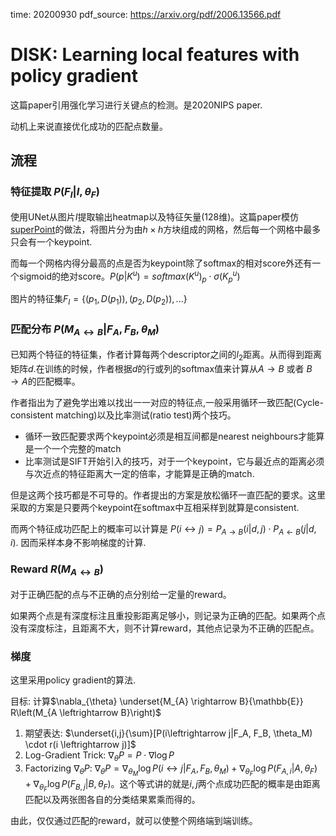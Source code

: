 time: 20200930
pdf_source: https://arxiv.org/pdf/2006.13566.pdf

# DISK: Learning local features with policy gradient

这篇paper引用强化学习进行关键点的检测。是2020NIPS paper.

动机上来说直接优化成功的匹配点数量。

## 流程

### 特征提取 $P(F_I | I, \theta_F)$

使用UNet从图片$I$提取输出heatmap以及特征矢量(128维)。这篇paper模仿 [superPoint](SuperPoint:Self-Supervised_Interest_Point_Detection_and_Description.md)的做法，将图片分为由$h\times h$方块组成的网格，然后每一个网格中最多只会有一个keypoint.

而每一个网格内得分最高的点是否为keypoint除了softmax的相对score外还有一个sigmoid的绝对score。$P(p|K^u) = softmax(K^u)_p \cdot \sigma(K_p^u)$

图片的特征集$F_I = \{(p_1, D(p_1)), (p_2, D(p_2)), ...\}$

### 匹配分布 $P(M_{A\leftrightarrow B} | F_A, F_B, \theta_M)$

已知两个特征的特征集，作者计算每两个descriptor之间的$l_2$距离。从而得到距离矩阵$d$.在训练的时候，作者根据$d$的行或列的softmax值来计算从$A \rightarrow B$ 或者 $B \rightarrow A$的匹配概率。

作者指出为了避免学出难以找出一一对应的特征点,一般采用循环一致匹配(Cycle-consistent matching)以及比率测试(ratio test)两个技巧。

- 循环一致匹配要求两个keypoint必须是相互间都是nearest neighbours才能算是一个一个完整的match
- 比率测试是SIFT开始引入的技巧，对于一个keypoint，它与最近点的距离必须与次近点的特征距离大一定的倍率，才能算是正确的match.

但是这两个技巧都是不可导的。作者提出的方案是放松循环一直匹配的要求。这里采取的方案是只要两个keypoint在softmax中互相采样到就算是consistent.

而两个特征成功匹配上的概率可以计算是 $P(i \leftrightarrow j) = P_{A\rightarrow B}(i | d, j) \cdot P_{A \leftarrow B} (j|d,i)$. 因而采样本身不影响梯度的计算.

### Reward $R(M_{A \leftrightarrow B})$

对于正确匹配的点与不正确的点分别给一定量的reward。

如果两个点是有深度标注且重投影距离足够小，则记录为正确的匹配。如果两个点没有深度标注，且距离不大，则不计算reward，其他点记录为不正确的匹配点。

### 梯度

这里采用policy gradient的算法.

目标: 计算$\nabla_{\theta} \underset{M_{A} \rightarrow B}{\mathbb{E}} R\left(M_{A \leftrightarrow B}\right)$

1. 期望表达: $\underset{i,j}{\sum}[P(i\leftrightarrow j|F_A, F_B, \theta_M) \cdot r(i \leftrightarrow j)]$
2. Log-Gradient Trick: $\nabla_\theta P = P\cdot \nabla{\log{P}}$
3. Factorizing $\nabla_\theta P$: $\nabla_\theta P = \nabla_{\theta_M}\log{P(i\leftrightarrow j | F_A, F_B, \theta_M)} + \nabla_{\theta_F}\log{P(F_{A,i} | A, \theta_F) + \nabla_{\theta_F}\log{P(F_{B,j} | B, \theta_F)}}$。这个等式讲的就是$i,j$两个点成功匹配的概率是由距离匹配以及两张图各自的分类结果累乘而得的。

由此，仅仅通过匹配的reward，就可以使整个网络端到端训练。

